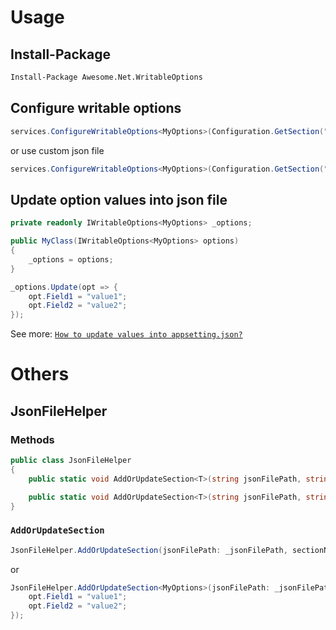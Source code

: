 # Usage

## Install-Package

```pm
Install-Package Awesome.Net.WritableOptions
```

## Configure writable options

```c#
services.ConfigureWritableOptions<MyOptions>(Configuration.GetSection("MySection"));
```

or use custom json file

```c#
services.ConfigureWritableOptions<MyOptions>(Configuration.GetSection("MySection"),"Resources/appsettings.custom.json");
```

## Update option values into json file

```c#
private readonly IWritableOptions<MyOptions> _options;

public MyClass(IWritableOptions<MyOptions> options)
{
    _options = options;
}
```

```c#
_options.Update(opt => {
    opt.Field1 = "value1";
    opt.Field2 = "value2";
});
```

See more:
[``How to update values into appsetting.json?``](https://stackoverflow.com/a/45986656)

# Others

## JsonFileHelper

### Methods

```c#
public class JsonFileHelper
{
    public static void AddOrUpdateSection<T>(string jsonFilePath, string sectionName, Action<T> updateAction = null) where T : class, new();

    public static void AddOrUpdateSection<T>(string jsonFilePath, string sectionName, T value);
}
```

### `AddOrUpdateSection`

```c#
JsonFileHelper.AddOrUpdateSection(jsonFilePath: _jsonFilePath, sectionName: _sectionName, value: true);
```

or

```c#
JsonFileHelper.AddOrUpdateSection<MyOptions>(jsonFilePath: _jsonFilePath, sectionName: _sectionName, opt => {
    opt.Field1 = "value1";
    opt.Field2 = "value2";
});
```

